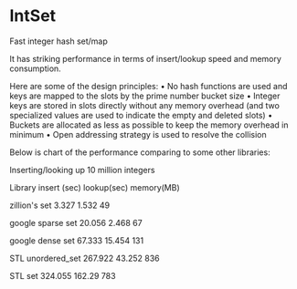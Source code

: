 IntSet
======
Fast integer hash set/map

It has striking performance in terms of insert/lookup speed and memory consumption.

Here are some of the design principles:
•	No hash functions are used and keys are mapped to the slots by the prime number bucket size 
•	Integer keys are stored in slots directly without any memory overhead (and two specialized values are used to indicate the empty and deleted slots)
•	Buckets are allocated as less as possible to keep the memory overhead in minimum
•	Open addressing strategy is used to resolve the collision

Below is chart of the performance comparing to some other libraries:

Inserting/looking up 10 million integers

Library	          insert (sec)	  lookup(sec)	memory(MB)

zillion's set     3.327	          1.532	      49

google sparse set 20.056	        2.468	      67

google dense set  67.333          15.454      131

STL unordered_set 267.922         43.252      836

STL set           324.055         162.29      783
